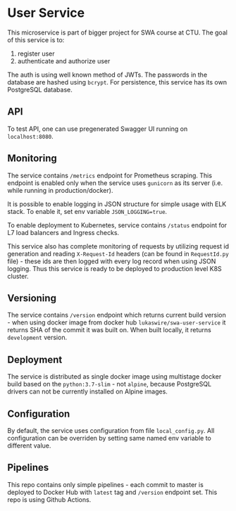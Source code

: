 # User Service

This microservice is part of bigger project for SWA course at CTU. 
The goal of this service is to:
1. register user
1. authenticate and authorize user

The auth is using well known method of JWTs.
The passwords in the database are hashed using `bcrypt`.
For persistence, this service has its own PostgreSQL database.

## API
To test API, one can use pregenerated Swagger UI running on `localhost:8080`.

## Monitoring
The service contains `/metrics` endpoint for Prometheus scraping.
This endpoint is enabled only when the service uses `gunicorn` as its server (i.e. while running in production/docker).

It is possible to enable logging in JSON structure for simple usage with ELK stack.
To enable it, set env variable `JSON_LOGGING=true`.

To enable deployment to Kubernetes, service contains `/status` endpoint for L7 load balancers and Ingress checks.

This service also has complete monitoring of requests by utilizing request id generation and reading `X-Request-Id` 
headers (can be found in `RequestId.py` file) - these ids are then logged with every log record 
when using JSON logging.
Thus this service is ready to be deployed to production level K8S cluster.

## Versioning
The service contains `/version` endpoint which returns current build version - when using docker image from
docker hub `lukaswire/swa-user-service` it returns SHA of the commit it was built on.
When built locally, it returns `development` version.

## Deployment
The service is distributed as single docker image using multistage docker build based on the
`python:3.7-slim` - not `alpine`, because PostgreSQL drivers can not be currently installed on Alpine images.

## Configuration
By default, the service uses configuration from file `local_config.py`.
All configuration can be overriden by setting same named env variable to different value.

## Pipelines
This repo contains only simple pipelines - each commit to master is deployed to Docker Hub with `latest` tag
and `/version` endpoint set. 
This repo is using Github Actions.